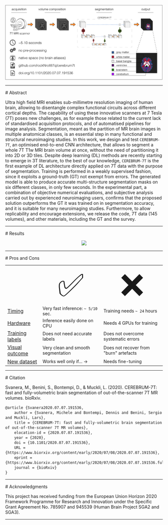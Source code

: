 
<p align="center">
<img src="./misc/graphical_abstract.png" width="800" />  
</p>


<hr>
# Abstract

Ultra high field MRI enables sub-millimetre resolution imaging of human brain, allowing to disentangle complex functional circuits across different cortical depths.
The capability of using these innovative scanners at 7 Tesla (7T) poses new challenges, as for example those related to the current lack of standardised acquisition protocols, and of automatised pipelines for image analysis.
Segmentation, meant as the partition of MR brain images in multiple anatomical classes, is an essential step in many functional and structural neuroimaging studies.
In this work, we design and test `CEREBRUM-7T`, an optimised end-to-end CNN architecture, that allows to segment a whole 7T T1w MRI brain volume at once, without the need of partitioning it into 2D or 3D tiles.
Despite deep learning (DL) methods are recently starting to emerge in 3T literature, to the best of our knowledge, `CEREBRUM-7T` is the first example of DL architecture directly applied on 7T data with the purpose of segmentation.
Training is performed in a weakly supervised fashion, since it exploits a ground-truth (GT) not exempt from errors. 
The generated model is able to produce accurate multi-structure segmentation masks on six different classes, in only few seconds.
In the experimental part, a combination of objective numerical evaluations, and subjective analysis 
carried out by experienced neuroimaging users, confirms that the proposed solution outperforms the GT it was trained on in segmentation accuracy, and it is suitable for many neuroimaging studies.
Furthermore, to allow replicability and encourage extensions, we release the code, 7T data (145 volumes), and other materials, including the GT and the survey.

<hr>
# Results

<p align="center">

<img src="https://media.giphy.com/media/3o7btQ0NH6Kl8CxCfK/giphy.gif" height="300" />  

</p>


<hr>
# Pros and Cons

<table class="center">
 <tr>
    <td><b style="font-size:30px"></b></td>
    <td><center><span style='font-size:100px;'>&#9989;</span></center></td>
    <td><center><span style='font-size:100px;'>&#10060;</span></center></td>
 </tr>
 <tr>
    <td><u style="font-size:16px">Timing</u></td>
    <td>Very fast inference: <code>~ 5/10</code> sec.</td>
    <td>Training needs <code>~ 24</code> hours</td>
 </tr>
 <tr>
    <td><u style="font-size:16px">Hardware</u></td>
    <td>Inference easily done on CPU</td>
    <td>Needs 4 GPUs for training</td>
 </tr>
 <tr>
    <td><u style="font-size:16px">Training labels</u></td>
    <td>Does not need accurate labels</td>
    <td>Does not overcome systematic errors</td>
 </tr>
 <tr>
    <td><u style="font-size:16px">Visual outcome</u></td>
    <td>Very clean and smooth segmentation</td>
    <td>Does not recover from "burn" artefacts</td>
 </tr>
 <tr>
    <td><u style="font-size:16px">New dataset</u></td>
    <td>Works well only if... &#8594;</td>
    <td>Needs fine-tuning</td>
 </tr>
 
</table>

<hr>
# Citation

Svanera, M., Benini, S., Bontempi, D., & Muckli, L. (2020). CEREBRUM-7T: fast and fully-volumetric brain segmentation of out-of-the-scanner 7T MR volumes. bioRxiv.

```
@article {Svanera2020.07.07.191536,
	author = {Svanera, Michele and Bontempi, Dennis and Benini, Sergio and Muckli, Lars},
	title = {CEREBRUM-7T: fast and fully-volumetric brain segmentation of out-of-the-scanner 7T MR volumes},
	elocation-id = {2020.07.07.191536},
	year = {2020},
	doi = {10.1101/2020.07.07.191536},
	URL = {https://www.biorxiv.org/content/early/2020/07/08/2020.07.07.191536},
	eprint = {https://www.biorxiv.org/content/early/2020/07/08/2020.07.07.191536.full.pdf},
	journal = {bioRxiv}
}
```

<hr>
# Acknowledgments

This project has received funding from the European Union Horizon 2020 Framework Programme for Research and Innovation under the Specific Grant Agreement No. 785907 and 945539 (Human Brain Project SGA2 and SGA3).


<hr>

